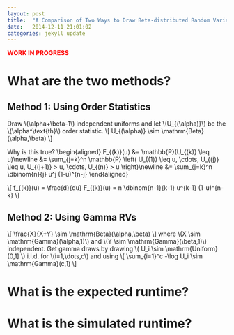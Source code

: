 ```yaml
---
layout: post
title:  "A Comparison of Two Ways to Draw Beta-distributed Random Variables with Integer Parameters Starting with Uniform-distributed Random Variables"
date:   2014-12-11 21:01:02
categories: jekyll update
---
```


<span style="color:red">**WORK IN PROGRESS**</span>

# What are the two methods?

## Method 1: Using Order Statistics

Draw \\(\alpha+\beta-1\\) independent uniforms and let \\(U\_{(\alpha)}\\) be the \\(\alpha^\text{th}\\) order statistic.
\\[  U_{(\alpha)} \sim \mathrm{Beta}(\alpha,\beta)  \\]

Why is this true?
\\begin{aligned} F\_{(k)}(u) &= \mathbb{P}(U_{(k)} \leq u)\newline
&= \sum\_{j=k}^n \mathbb{P} \left( U\_{(1)} \leq u, \cdots,  U\_{(j)} \leq u, U\_{(j+1)} > u, \cdots,  U\_{(n)} > u \right)\newline
&= \sum\_{j=k}^n \dbinom{n}{j} u^j (1-u)^{n-j} \\end{aligned}

\\[ f_{(k)}(u) = \frac{d}{du} F\_{(k)}(u) = n \dbinom{n-1}{k-1} u^{k-1} (1-u)^{n-k} \\]

## Method 2: Using Gamma RVs

\\[ \frac{X}{X+Y} \sim \mathrm{Beta}(\alpha,\beta)  \\]
where \\(X \sim \mathrm{Gamma}(\alpha,1)\\) and \\(Y \sim \mathrm{Gamma}(\beta,1)\\) independent. Get gamma draws by drawing \\( U\_i \sim \mathrm{Uniform}(0,1] \\) i.i.d. for \\(i=1,\dots,c\\) and using
\\[ \sum_{i=1}^c -\log U_i \sim \mathrm{Gamma}(c,1)  \\]


# What is the expected runtime?


# What is the simulated runtime?

